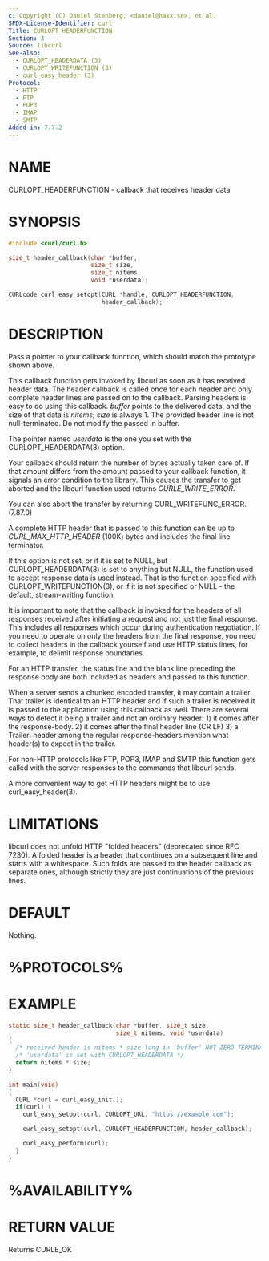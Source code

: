 ```yaml
---
c: Copyright (C) Daniel Stenberg, <daniel@haxx.se>, et al.
SPDX-License-Identifier: curl
Title: CURLOPT_HEADERFUNCTION
Section: 3
Source: libcurl
See-also:
  - CURLOPT_HEADERDATA (3)
  - CURLOPT_WRITEFUNCTION (3)
  - curl_easy_header (3)
Protocol:
  - HTTP
  - FTP
  - POP3
  - IMAP
  - SMTP
Added-in: 7.7.2
---
```


# NAME

CURLOPT_HEADERFUNCTION - callback that receives header data

# SYNOPSIS

~~~c
#include <curl/curl.h>

size_t header_callback(char *buffer,
                       size_t size,
                       size_t nitems,
                       void *userdata);

CURLcode curl_easy_setopt(CURL *handle, CURLOPT_HEADERFUNCTION,
                          header_callback);
~~~

# DESCRIPTION

Pass a pointer to your callback function, which should match the prototype
shown above.

This callback function gets invoked by libcurl as soon as it has received
header data. The header callback is called once for each header and only
complete header lines are passed on to the callback. Parsing headers is easy
to do using this callback. *buffer* points to the delivered data, and the size
of that data is *nitems*; *size* is always 1. The provided header line is not
null-terminated. Do not modify the passed in buffer.

The pointer named *userdata* is the one you set with the CURLOPT_HEADERDATA(3)
option.

Your callback should return the number of bytes actually taken care of. If
that amount differs from the amount passed to your callback function, it
signals an error condition to the library. This causes the transfer to get
aborted and the libcurl function used returns *CURLE_WRITE_ERROR*.

You can also abort the transfer by returning CURL_WRITEFUNC_ERROR. (7.87.0)

A complete HTTP header that is passed to this function can be up to
*CURL_MAX_HTTP_HEADER* (100K) bytes and includes the final line terminator.

If this option is not set, or if it is set to NULL, but
CURLOPT_HEADERDATA(3) is set to anything but NULL, the function used to
accept response data is used instead. That is the function specified with
CURLOPT_WRITEFUNCTION(3), or if it is not specified or NULL - the
default, stream-writing function.

It is important to note that the callback is invoked for the headers of all
responses received after initiating a request and not just the final
response. This includes all responses which occur during authentication
negotiation. If you need to operate on only the headers from the final
response, you need to collect headers in the callback yourself and use HTTP
status lines, for example, to delimit response boundaries.

For an HTTP transfer, the status line and the blank line preceding the response
body are both included as headers and passed to this function.

When a server sends a chunked encoded transfer, it may contain a trailer. That
trailer is identical to an HTTP header and if such a trailer is received it is
passed to the application using this callback as well. There are several ways
to detect it being a trailer and not an ordinary header: 1) it comes after the
response-body. 2) it comes after the final header line (CR LF) 3) a Trailer:
header among the regular response-headers mention what header(s) to expect in
the trailer.

For non-HTTP protocols like FTP, POP3, IMAP and SMTP this function gets called
with the server responses to the commands that libcurl sends.

A more convenient way to get HTTP headers might be to use
curl_easy_header(3).

# LIMITATIONS

libcurl does not unfold HTTP "folded headers" (deprecated since RFC 7230). A
folded header is a header that continues on a subsequent line and starts with
a whitespace. Such folds are passed to the header callback as separate ones,
although strictly they are just continuations of the previous lines.

# DEFAULT

Nothing.

# %PROTOCOLS%

# EXAMPLE

~~~c
static size_t header_callback(char *buffer, size_t size,
                              size_t nitems, void *userdata)
{
  /* received header is nitems * size long in 'buffer' NOT ZERO TERMINATED */
  /* 'userdata' is set with CURLOPT_HEADERDATA */
  return nitems * size;
}

int main(void)
{
  CURL *curl = curl_easy_init();
  if(curl) {
    curl_easy_setopt(curl, CURLOPT_URL, "https://example.com");

    curl_easy_setopt(curl, CURLOPT_HEADERFUNCTION, header_callback);

    curl_easy_perform(curl);
  }
}
~~~

# %AVAILABILITY%

# RETURN VALUE

Returns CURLE_OK

